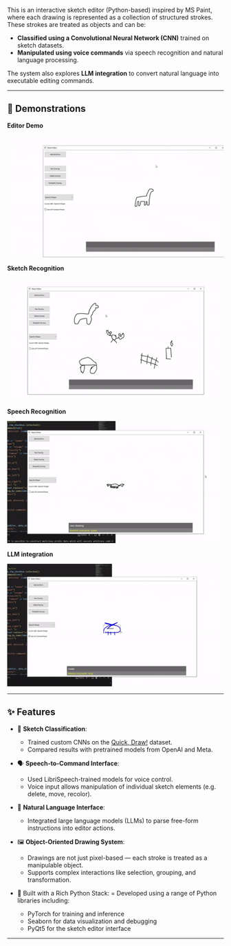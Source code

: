 This is an interactive sketch editor (Python-based) inspired by MS Paint, where each drawing is represented as a collection of structured strokes. These strokes are treated as objects and can be:

- **Classified using a Convolutional Neural Network (CNN)** trained on sketch datasets.
- **Manipulated using voice commands** via speech recognition and natural language processing.

The system also explores **LLM integration** to convert natural language into executable editing commands.

---

## 🎥 Demonstrations

**Editor Demo**

![Editor Demo](Media130SEC.gif)

**Sketch Recognition**

![Sketch Recognition](Media230SEC.gif)

**Speech Recognition**

![Speech Recognition](Media330SEC.gif)

**LLM integration**

![LLM integration](Media430SEC.gif)

---

## ✨ Features

- 🧠 **Sketch Classification**:
  - Trained custom CNNs on the [Quick, Draw!](https://quickdraw.withgoogle.com/data) dataset.
  - Compared results with pretrained models from OpenAI and Meta.

- 🗣️ **Speech-to-Command Interface**:
  - Used LibriSpeech-trained models for voice control.
  - Voice input allows manipulation of individual sketch elements (e.g. delete, move, recolor).

- 🧾 **Natural Language Interface**:
  - Integrated large language models (LLMs) to parse free-form instructions into editor actions.

- 🖼️ **Object-Oriented Drawing System**:
  - Drawings are not just pixel-based — each stroke is treated as a manipulable object.
  - Supports complex interactions like selection, grouping, and transformation.
 
- 🧰 Built with a Rich Python Stack:
  = Developed using a range of Python libraries including:
  - PyTorch for training and inference
  - Seaborn for data visualization and debugging
  - PyQt5 for the sketch editor interface

---
